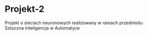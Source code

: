 # Projekt-2
Projekt o sieciach neuronowych realizowany w ramach przedmiotu Sztuczna Inteligencja w Automatyce 
